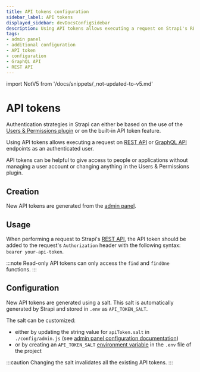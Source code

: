 ```yaml
---
title: API tokens configuration
sidebar_label: API tokens
displayed_sidebar: devDocsConfigSidebar
description: Using API tokens allows executing a request on Strapi's REST API endpoints as an authenticated user.
tags:
- admin panel
- additional configuration
- API token
- configuration
- GraphQL API
- REST API
---
```


import NotV5 from '/docs/snippets/_not-updated-to-v5.md'

# API tokens

<NotV5 />

Authentication strategies in Strapi can either be based on the use of the [Users & Permissions plugin](/user-docs/users-roles-permissions) or on the built-in API token feature.

Using API tokens allows executing a request on [REST API](/dev-docs/api/rest) or [GraphQL API](/dev-docs/api/graphql) endpoints as an authenticated user. 

API tokens can be helpful to give access to people or applications without managing a user account or changing anything in the Users & Permissions plugin.

## Creation

New API tokens are generated from the [admin panel](/user-docs/settings/API-tokens).

## Usage

When performing a request to Strapi's [REST API](/dev-docs/api/rest), the API token should be added to the request's `Authorization` header with the following syntax: `bearer your-api-token`.

:::note
Read-only API tokens can only access the `find` and `findOne` functions.
:::

## Configuration

New API tokens are generated using a salt. This salt is automatically generated by Strapi and stored in `.env` as `API_TOKEN_SALT`.

The salt can be customized:

- either by updating the string value for `apiToken.salt` in `./config/admin.js` (see [admin panel configuration documentation](/dev-docs/configurations/admin-panel))
- or by creating an `API_TOKEN_SALT` [environment variable](/dev-docs/configurations/environment#strapis-environment-variables) in the `.env` file of the project

:::caution
Changing the salt invalidates all the existing API tokens.
:::
